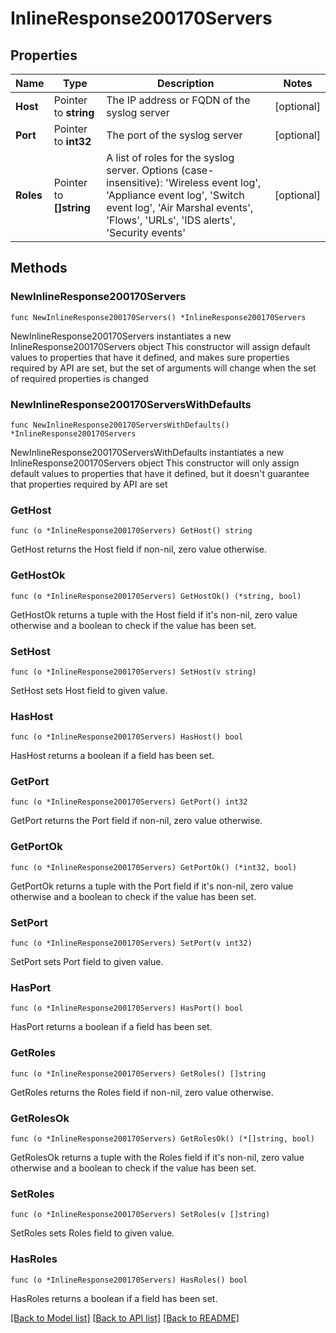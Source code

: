 # InlineResponse200170Servers

## Properties

Name | Type | Description | Notes
------------ | ------------- | ------------- | -------------
**Host** | Pointer to **string** | The IP address or FQDN of the syslog server | [optional] 
**Port** | Pointer to **int32** | The port of the syslog server | [optional] 
**Roles** | Pointer to **[]string** | A list of roles for the syslog server. Options (case-insensitive): &#39;Wireless event log&#39;, &#39;Appliance event log&#39;, &#39;Switch event log&#39;, &#39;Air Marshal events&#39;, &#39;Flows&#39;, &#39;URLs&#39;, &#39;IDS alerts&#39;, &#39;Security events&#39; | [optional] 

## Methods

### NewInlineResponse200170Servers

`func NewInlineResponse200170Servers() *InlineResponse200170Servers`

NewInlineResponse200170Servers instantiates a new InlineResponse200170Servers object
This constructor will assign default values to properties that have it defined,
and makes sure properties required by API are set, but the set of arguments
will change when the set of required properties is changed

### NewInlineResponse200170ServersWithDefaults

`func NewInlineResponse200170ServersWithDefaults() *InlineResponse200170Servers`

NewInlineResponse200170ServersWithDefaults instantiates a new InlineResponse200170Servers object
This constructor will only assign default values to properties that have it defined,
but it doesn't guarantee that properties required by API are set

### GetHost

`func (o *InlineResponse200170Servers) GetHost() string`

GetHost returns the Host field if non-nil, zero value otherwise.

### GetHostOk

`func (o *InlineResponse200170Servers) GetHostOk() (*string, bool)`

GetHostOk returns a tuple with the Host field if it's non-nil, zero value otherwise
and a boolean to check if the value has been set.

### SetHost

`func (o *InlineResponse200170Servers) SetHost(v string)`

SetHost sets Host field to given value.

### HasHost

`func (o *InlineResponse200170Servers) HasHost() bool`

HasHost returns a boolean if a field has been set.

### GetPort

`func (o *InlineResponse200170Servers) GetPort() int32`

GetPort returns the Port field if non-nil, zero value otherwise.

### GetPortOk

`func (o *InlineResponse200170Servers) GetPortOk() (*int32, bool)`

GetPortOk returns a tuple with the Port field if it's non-nil, zero value otherwise
and a boolean to check if the value has been set.

### SetPort

`func (o *InlineResponse200170Servers) SetPort(v int32)`

SetPort sets Port field to given value.

### HasPort

`func (o *InlineResponse200170Servers) HasPort() bool`

HasPort returns a boolean if a field has been set.

### GetRoles

`func (o *InlineResponse200170Servers) GetRoles() []string`

GetRoles returns the Roles field if non-nil, zero value otherwise.

### GetRolesOk

`func (o *InlineResponse200170Servers) GetRolesOk() (*[]string, bool)`

GetRolesOk returns a tuple with the Roles field if it's non-nil, zero value otherwise
and a boolean to check if the value has been set.

### SetRoles

`func (o *InlineResponse200170Servers) SetRoles(v []string)`

SetRoles sets Roles field to given value.

### HasRoles

`func (o *InlineResponse200170Servers) HasRoles() bool`

HasRoles returns a boolean if a field has been set.


[[Back to Model list]](../README.md#documentation-for-models) [[Back to API list]](../README.md#documentation-for-api-endpoints) [[Back to README]](../README.md)


